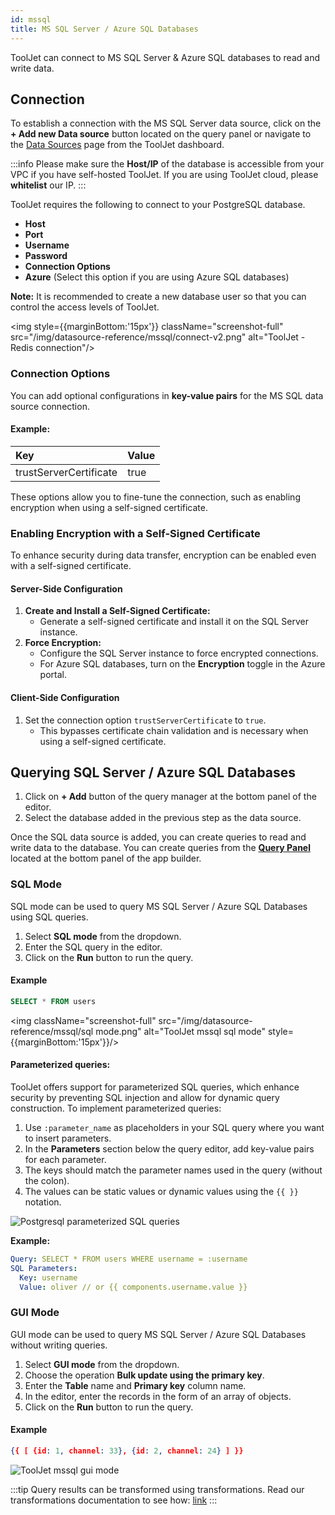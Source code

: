 ```yaml
---
id: mssql
title: MS SQL Server / Azure SQL Databases
---
```


ToolJet can connect to MS SQL Server & Azure SQL databases to read and write data. 

<div style={{paddingTop:'24px'}}>

## Connection

To establish a connection with the MS SQL Server data source, click on the **+ Add new Data source** button located on the query panel or navigate to the [Data Sources](/docs/data-sources/overview) page from the ToolJet dashboard.

:::info
Please make sure the **Host/IP** of the database is accessible from your VPC if you have self-hosted ToolJet. If you are using ToolJet cloud, please **whitelist** our IP.
:::

ToolJet requires the following to connect to your PostgreSQL database.

- **Host**
- **Port**
- **Username**
- **Password**
- **Connection Options**
- **Azure**  (Select this option if you are using Azure SQL databases)

**Note:** It is recommended to create a new database user so that you can control the access levels of ToolJet. 

<img style={{marginBottom:'15px'}} className="screenshot-full" src="/img/datasource-reference/mssql/connect-v2.png" alt="ToolJet - Redis connection"/>

### Connection Options

You can add optional configurations in **key-value pairs** for the MS SQL data source connection. 

#### Example:
| Key                     | Value  |
|:--------------------------|:--------|
| trustServerCertificate| true |

These options allow you to fine-tune the connection, such as enabling encryption when using a self-signed certificate.

### Enabling Encryption with a Self-Signed Certificate

To enhance security during data transfer, encryption can be enabled even with a self-signed certificate.

#### Server-Side Configuration
1. **Create and Install a Self-Signed Certificate:**
   - Generate a self-signed certificate and install it on the SQL Server instance.
2. **Force Encryption:**
   - Configure the SQL Server instance to force encrypted connections.
   - For Azure SQL databases, turn on the **Encryption** toggle in the Azure portal.

#### Client-Side Configuration
1. Set the connection option `trustServerCertificate` to `true`.
   - This bypasses certificate chain validation and is necessary when using a self-signed certificate.

</div>

<div style={{paddingTop:'24px'}}>

## Querying SQL Server / Azure SQL Databases

1. Click on **+ Add** button of the query manager at the bottom panel of the editor.
2. Select the database added in the previous step as the data source.

Once the SQL data source is added, you can create queries to read and write data to the database. You can create queries from the **[Query Panel](/docs/app-builder/query-panel#query-manager)** located at the bottom panel of the app builder.

### SQL Mode

SQL mode can be used to query MS SQL Server / Azure SQL Databases using SQL queries.  

1. Select **SQL mode** from the dropdown.
2. Enter the SQL query in the editor.
3. Click on the **Run** button to run the query.

#### Example
```sql
SELECT * FROM users
```

<img className="screenshot-full" src="/img/datasource-reference/mssql/sql mode.png" alt="ToolJet mssql sql mode" style={{marginBottom:'15px'}}/>

#### **Parameterized queries**:

ToolJet offers support for parameterized SQL queries, which enhance security by preventing SQL injection and allow for dynamic query construction. To implement parameterized queries:

1. Use `:parameter_name` as placeholders in your SQL query where you want to insert parameters.
2. In the **Parameters** section below the query editor, add key-value pairs for each parameter.
3. The keys should match the parameter names used in the query (without the colon).
4. The values can be static values or dynamic values using the `{{ }}` notation.

<div style={{textAlign: 'center'}}>
<img className="screenshot-full" src="/img/datasource-reference/mssql/parameterized-query.png" alt="Postgresql parameterized SQL queries"/>
</div>

**Example:**
```yaml
Query: SELECT * FROM users WHERE username = :username
SQL Parameters:
  Key: username
  Value: oliver // or {{ components.username.value }}
```

### GUI Mode

GUI mode can be used to query MS SQL Server / Azure SQL Databases without writing queries.

1. Select **GUI mode** from the dropdown.
2. Choose the operation **Bulk update using the primary key**.
3. Enter the **Table** name and **Primary key** column name. 
4. In the editor, enter the records in the form of an array of objects. 
5. Click on the **Run** button to run the query.

#### Example
```json
{{ [ {id: 1, channel: 33}, {id: 2, channel: 24} ] }}
```

<img className="screenshot-full" src="/img/datasource-reference/mssql/gui mode.png" alt="ToolJet mssql gui mode"/>

:::tip
Query results can be transformed using transformations. Read our transformations documentation to see how: [link](/docs/tutorial/transformations)
:::

</div>

